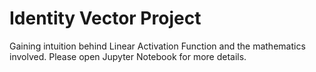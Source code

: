 # Identity Vector Project
Gaining intuition behind Linear Activation Function and the mathematics involved. Please open Jupyter Notebook for more details.